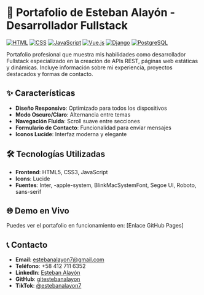 # 🚀 Portafolio de Esteban Alayón - Desarrollador Fullstack

[![HTML](https://img.shields.io/badge/HTML-Expert-orange)]()
[![CSS](https://img.shields.io/badge/CSS-Expert-blue)]()
[![JavaScript](https://img.shields.io/badge/JavaScript-Expert-yellow)]()
[![Vue.js](https://img.shields.io/badge/Vue.js-Expert-green)]()
[![Django](https://img.shields.io/badge/Django-Expert-darkgreen)]()
[![PostgreSQL](https://img.shields.io/badge/PostgreSQL-Expert-blue)]()

Portafolio profesional que muestra mis habilidades como desarrollador Fullstack especializado en la creación de APIs REST, páginas web estáticas y dinámicas. Incluye información sobre mi experiencia, proyectos destacados y formas de contacto.

## ✨ Características

- **Diseño Responsivo**: Optimizado para todos los dispositivos
- **Modo Oscuro/Claro**: Alternancia entre temas
- **Navegación Fluida**: Scroll suave entre secciones
- **Formulario de Contacto**: Funcionalidad para enviar mensajes
- **Iconos Lucide**: Interfaz moderna y elegante

## 🛠️ Tecnologías Utilizadas

- **Frontend**: HTML5, CSS3, JavaScript
- **Icons**: Lucide
- **Fuentes**: Inter, -apple-system, BlinkMacSystemFont, Segoe UI, Roboto, sans-serif


## 🌐 Demo en Vivo

Puedes ver el portafolio en funcionamiento en: [Enlace GitHub Pages]

## 📞 Contacto

- **Email**: estebanalayon7@gmail.com
- **Teléfono**: +58 412 711 6352
- **LinkedIn**: [Esteban Alayón](https://www.linkedin.com/in/esteban-alayon-318a1424a/)
- **GitHub**: [gitestebanalayon](https://github.com/gitestebanalayon)
- **TikTok**: [@estebanalayon7](https://www.tiktok.com/@estebanalayon7)